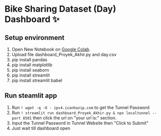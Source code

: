 # Bike Sharing Dataset (Day) Dashboard ✨

## Setup environment
1. Open New Notebook on [Google Colab](https://colab.google/).
2. Upload file dashboard_Proyek_Akhir.py and day.csv
3. pip install pandas
4. pip install matplotlib
5. pip install seaborn
6. pip install streamlit
7. pip install streamlit babel

## Run steamlit app
1. Run `! wget -q -O - ipv4.icanhazip.com` to get the Tunnel Password
2. Run `! streamlit run dashboard_Proyek_Akhir.py & npx localtunnel --port 8501` then click the url on "your url is:" section.
3. Input the Tunnel Password in Tunnel Website then "Click to Submit"
4. Just wait till dashboard open
